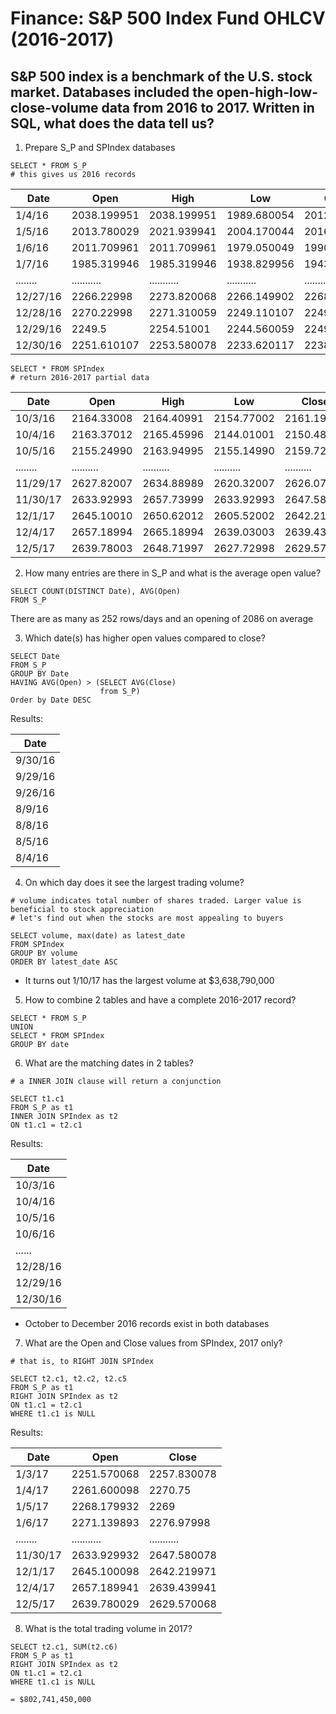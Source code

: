 # Finance: S&P 500 Index Fund OHLCV (2016-2017)

## S&P 500 index is a benchmark of the U.S. stock market. Databases included the open-high-low-close-volume data from 2016 to 2017. Written in SQL, what does the data tell us?

1. Prepare S_P and SPIndex databases
```
SELECT * FROM S_P  
# this gives us 2016 records
```

| Date     | Open        | High        | Low         | Close       | Volume     |
|----------|-------------|-------------|-------------|-------------|------------|
| 1/4/16   | 2038.199951 | 2038.199951 | 1989.680054 | 2012.660034 | 4304880000 |
| 1/5/16   | 2013.780029 | 2021.939941 | 2004.170044 | 2016.709961 | 3706620000 |
| 1/6/16   | 2011.709961 | 2011.709961 | 1979.050049 | 1990.26001  | 4336660000 |
| 1/7/16   | 1985.319946 | 1985.319946 | 1938.829956 | 1943.089966 | 5076590000 |
| ........ | ........... | ........... | ........... | ........... | .......... |
| 12/27/16 | 2266.22998  | 2273.820068 | 2266.149902 | 2268.879883 | 1987080000 |
| 12/28/16 | 2270.22998  | 2271.310059 | 2249.110107 | 2249.919922 | 2392360000 |
| 12/29/16 | 2249.5      | 2254.51001  | 2244.560059 | 2249.26001  | 2336370000 |
| 12/30/16 | 2251.610107 | 2253.580078 | 2233.620117 | 2238.830078 | 2670900000 |



```
SELECT * FROM SPIndex
# return 2016-2017 partial data
```
| Date     | Open       | High       | Low        | Close      | Volume     |
|----------|------------|------------|------------|------------|------------|
| 10/3/16  | 2164.33008 | 2164.40991 | 2154.77002 | 2161.19995 | 3137550000 |
| 10/4/16  | 2163.37012 | 2165.45996 | 2144.01001 | 2150.48999 | 3750890000 |
| 10/5/16  | 2155.24990 | 2163.94995 | 2155.14990 | 2159.72998 | 3906550000 |
| ........ | .......... | .......... | .......... | .......... | .......... |
| 11/29/17 | 2627.82007 | 2634.88989 | 2620.32007 | 2626.07007 | 4078280000 |
| 11/30/17 | 2633.92993 | 2657.73999 | 2633.92993 | 2647.58008 | 4938490000 |
| 12/1/17  | 2645.10010 | 2650.62012 | 2605.52002 | 2642.21997 | 3942320000 |
| 12/4/17  | 2657.18994 | 2665.18994 | 2639.03003 | 2639.43994 | 4023150000 |
| 12/5/17  | 2639.78003 | 2648.71997 | 2627.72998 | 2629.57007 | 3539040000 |

2. How many entries are there in S_P and what is the average open value?
```
SELECT COUNT(DISTINCT Date), AVG(Open)
FROM S_P
```
There are as many as 252 rows/days and an opening of 2086 on average

3. Which date(s) has higher open values compared to close?
```
SELECT Date
FROM S_P
GROUP BY Date
HAVING AVG(Open) > (SELECT AVG(Close) 
                    from S_P)
Order by Date DESC
```
Results:

| Date    |
|---------|
| 9/30/16 |
| 9/29/16 |
| 9/26/16 |
| 8/9/16  |
| 8/8/16  |
| 8/5/16  |
| 8/4/16  |

4. On which day does it see the largest trading volume?

```
# volume indicates total number of shares traded. Larger value is beneficial to stock appreciation
# let's find out when the stocks are most appealing to buyers

SELECT volume, max(date) as latest_date
FROM SPIndex
GROUP BY volume
ORDER BY latest_date ASC
```
- It turns out 1/10/17 has the largest volume at $3,638,790,000

5. How to combine 2 tables and have a complete 2016-2017 record?
```
SELECT * FROM S_P
UNION
SELECT * FROM SPIndex
GROUP BY date
```

6. What are the matching dates in 2 tables?
```
# a INNER JOIN clause will return a conjunction

SELECT t1.c1
FROM S_P as t1
INNER JOIN SPIndex as t2
ON t1.c1 = t2.c1
```
Results:

|   Date   |
|----------|
| 10/3/16  |
| 10/4/16  |
| 10/5/16  |
| 10/6/16  |
| ......   |
| 12/28/16 |
| 12/29/16 |
| 12/30/16 |

- October to December 2016 records exist in both databases

7. What are the Open and Close values from SPIndex, 2017 only?
```
# that is, to RIGHT JOIN SPIndex

SELECT t2.c1, t2.c2, t2.c5
FROM S_P as t1
RIGHT JOIN SPIndex as t2
ON t1.c1 = t2.c1
WHERE t1.c1 is NULL
```
Results:

| Date     | Open        | Close       |
|----------|-------------|-------------|
| 1/3/17   | 2251.570068 | 2257.830078 |
| 1/4/17   | 2261.600098 | 2270.75     |
| 1/5/17   | 2268.179932 | 2269        |
| 1/6/17   | 2271.139893 | 2276.97998  |
| ........ | ........... | ........... |
| 11/30/17 | 2633.929932 | 2647.580078 |
| 12/1/17  | 2645.100098 | 2642.219971 |
| 12/4/17  | 2657.189941 | 2639.439941 |
| 12/5/17  | 2639.780029 | 2629.570068 |

8. What is the total trading volume in 2017?

```
SELECT t2.c1, SUM(t2.c6)
FROM S_P as t1
RIGHT JOIN SPIndex as t2
ON t1.c1 = t2.c1
WHERE t1.c1 is NULL

= $802,741,450,000
```
